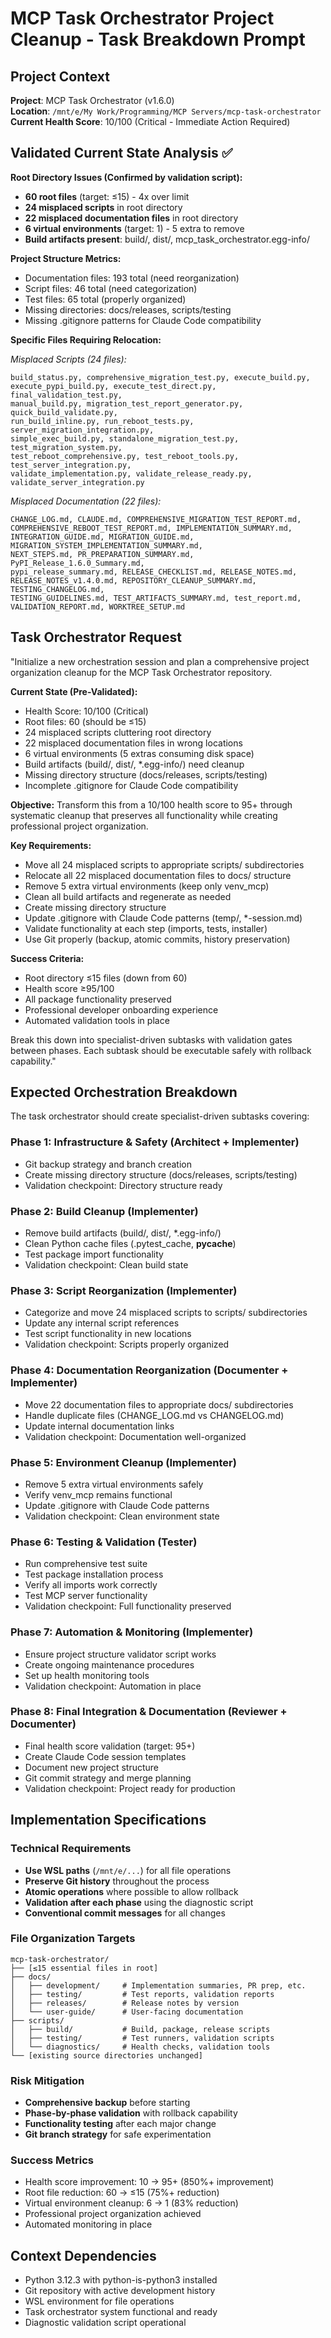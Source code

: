 # MCP Task Orchestrator Project Cleanup - Task Breakdown Prompt

## Project Context
**Project**: MCP Task Orchestrator (v1.6.0)  
**Location**: `/mnt/e/My Work/Programming/MCP Servers/mcp-task-orchestrator`  
**Current Health Score**: 10/100 (Critical - Immediate Action Required)

## Validated Current State Analysis ✅

**Root Directory Issues (Confirmed by validation script):**
- **60 root files** (target: ≤15) - 4x over limit
- **24 misplaced scripts** in root directory
- **22 misplaced documentation files** in root directory  
- **6 virtual environments** (target: 1) - 5 extra to remove
- **Build artifacts present**: build/, dist/, mcp_task_orchestrator.egg-info/

**Project Structure Metrics:**
- Documentation files: 193 total (need reorganization)
- Script files: 46 total (need categorization) 
- Test files: 65 total (properly organized)
- Missing directories: docs/releases, scripts/testing
- Missing .gitignore patterns for Claude Code compatibility

**Specific Files Requiring Relocation:**

*Misplaced Scripts (24 files):*
```
build_status.py, comprehensive_migration_test.py, execute_build.py, 
execute_pypi_build.py, execute_test_direct.py, final_validation_test.py, 
manual_build.py, migration_test_report_generator.py, quick_build_validate.py, 
run_build_inline.py, run_reboot_tests.py, server_migration_integration.py, 
simple_exec_build.py, standalone_migration_test.py, test_migration_system.py, 
test_reboot_comprehensive.py, test_reboot_tools.py, test_server_integration.py, 
validate_implementation.py, validate_release_ready.py, validate_server_integration.py
```

*Misplaced Documentation (22 files):*
```
CHANGE_LOG.md, CLAUDE.md, COMPREHENSIVE_MIGRATION_TEST_REPORT.md, 
COMPREHENSIVE_REBOOT_TEST_REPORT.md, IMPLEMENTATION_SUMMARY.md, 
INTEGRATION_GUIDE.md, MIGRATION_GUIDE.md, MIGRATION_SYSTEM_IMPLEMENTATION_SUMMARY.md, 
NEXT_STEPS.md, PR_PREPARATION_SUMMARY.md, PyPI_Release_1.6.0_Summary.md, 
pypi_release_summary.md, RELEASE_CHECKLIST.md, RELEASE_NOTES.md, 
RELEASE_NOTES_v1.4.0.md, REPOSITORY_CLEANUP_SUMMARY.md, TESTING_CHANGELOG.md, 
TESTING_GUIDELINES.md, TEST_ARTIFACTS_SUMMARY.md, test_report.md, 
VALIDATION_REPORT.md, WORKTREE_SETUP.md
```

## Task Orchestrator Request

"Initialize a new orchestration session and plan a comprehensive project organization cleanup for the MCP Task Orchestrator repository. 

**Current State (Pre-Validated):**
- Health Score: 10/100 (Critical)
- Root files: 60 (should be ≤15)
- 24 misplaced scripts cluttering root directory
- 22 misplaced documentation files in wrong locations
- 6 virtual environments (5 extras consuming disk space)
- Build artifacts (build/, dist/, *.egg-info/) need cleanup
- Missing directory structure (docs/releases, scripts/testing)
- Incomplete .gitignore for Claude Code compatibility

**Objective:** Transform this from a 10/100 health score to 95+ through systematic cleanup that preserves all functionality while creating professional project organization.

**Key Requirements:**
- Move all 24 misplaced scripts to appropriate scripts/ subdirectories
- Relocate all 22 misplaced documentation files to docs/ structure
- Remove 5 extra virtual environments (keep only venv_mcp)
- Clean all build artifacts and regenerate as needed
- Create missing directory structure
- Update .gitignore with Claude Code patterns (temp/, *-session.md)
- Validate functionality at each step (imports, tests, installer)
- Use Git properly (backup, atomic commits, history preservation)

**Success Criteria:**
- Root directory ≤15 files (down from 60)
- Health score ≥95/100
- All package functionality preserved
- Professional developer onboarding experience
- Automated validation tools in place

Break this down into specialist-driven subtasks with validation gates between phases. Each subtask should be executable safely with rollback capability."

## Expected Orchestration Breakdown

The task orchestrator should create specialist-driven subtasks covering:

### Phase 1: Infrastructure & Safety (Architect + Implementer)
- Git backup strategy and branch creation
- Create missing directory structure (docs/releases, scripts/testing)
- Validation checkpoint: Directory structure ready

### Phase 2: Build Cleanup (Implementer)
- Remove build artifacts (build/, dist/, *.egg-info/)
- Clean Python cache files (.pytest_cache, __pycache__)
- Test package import functionality
- Validation checkpoint: Clean build state

### Phase 3: Script Reorganization (Implementer)
- Categorize and move 24 misplaced scripts to scripts/ subdirectories
- Update any internal script references
- Test script functionality in new locations
- Validation checkpoint: Scripts properly organized

### Phase 4: Documentation Reorganization (Documenter + Implementer)
- Move 22 documentation files to appropriate docs/ subdirectories
- Handle duplicate files (CHANGE_LOG.md vs CHANGELOG.md)
- Update internal documentation links
- Validation checkpoint: Documentation well-organized

### Phase 5: Environment Cleanup (Implementer)
- Remove 5 extra virtual environments safely
- Verify venv_mcp remains functional
- Update .gitignore with Claude Code patterns
- Validation checkpoint: Clean environment state

### Phase 6: Testing & Validation (Tester)
- Run comprehensive test suite
- Test package installation process
- Verify all imports work correctly
- Test MCP server functionality
- Validation checkpoint: Full functionality preserved

### Phase 7: Automation & Monitoring (Implementer)
- Ensure project structure validator script works
- Create ongoing maintenance procedures
- Set up health monitoring tools
- Validation checkpoint: Automation in place

### Phase 8: Final Integration & Documentation (Reviewer + Documenter)
- Final health score validation (target: 95+)
- Create Claude Code session templates
- Document new project structure
- Git commit strategy and merge planning
- Validation checkpoint: Project ready for production

## Implementation Specifications

### Technical Requirements
- **Use WSL paths** (`/mnt/e/...`) for all file operations
- **Preserve Git history** throughout the process
- **Atomic operations** where possible to allow rollback
- **Validation after each phase** using the diagnostic script
- **Conventional commit messages** for all changes

### File Organization Targets
```
mcp-task-orchestrator/
├── [≤15 essential files in root]
├── docs/
│   ├── development/     # Implementation summaries, PR prep, etc.
│   ├── testing/         # Test reports, validation reports
│   ├── releases/        # Release notes by version
│   └── user-guide/      # User-facing documentation
├── scripts/
│   ├── build/           # Build, package, release scripts
│   ├── testing/         # Test runners, validation scripts
│   └── diagnostics/     # Health checks, validation tools
└── [existing source directories unchanged]
```

### Risk Mitigation
- **Comprehensive backup** before starting
- **Phase-by-phase validation** with rollback capability
- **Functionality testing** after each major change
- **Git branch strategy** for safe experimentation

### Success Metrics
- Health score improvement: 10 → 95+ (850%+ improvement)
- Root file reduction: 60 → ≤15 (75%+ reduction)
- Virtual environment cleanup: 6 → 1 (83% reduction)
- Professional project organization achieved
- Automated monitoring in place

## Context Dependencies
- Python 3.12.3 with python-is-python3 installed
- Git repository with active development history
- WSL environment for file operations
- Task orchestrator system functional and ready
- Diagnostic validation script operational